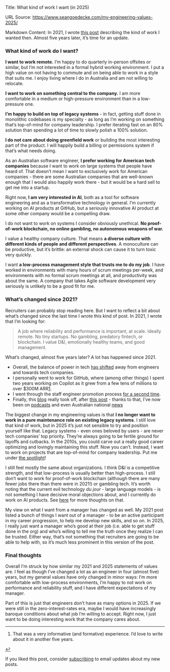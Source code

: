 Title: What kind of work I want (in 2025)

URL Source: https://www.seangoedecke.com/my-engineering-values-2025/

Markdown Content:
In 2021, I wrote [this post](https://www.seangoedecke.com/my-engineering-values) describing the kind of work I wanted then. Almost five years later, it’s time for an update.

### What kind of work do I want?

**I want to work remote.** I’m happy to do quarterly in-person offsites or similar, but I’m not interested in a formal hybrid working environment. I put a high value on not having to commute and on being able to work in a style that suits me. I enjoy living where I do in Australia and am not willing to relocate.

**I want to work on something central to the company.** I am more comfortable in a medium or high-pressure environment than in a low-pressure one.

**I’m happy to build on top of legacy systems** - in fact, getting stuff done in monolithic codebases is my specialty - as long as I’m working on something that’s top-of-mind for company leadership. I prefer iterating fast on an 80% solution than spending a lot of time to slowly polish a 100% solution.

**I do not care about doing greenfield work** or building the most interesting part of the product. I will happily build a billing or permissions system if that’s what needs doing.

As an Australian software engineer, **I prefer working for American tech companies** because I want to work on large systems that people have heard of. That doesn’t mean I want to exclusively work for American companies - there are some Australian companies that are well-known enough that I would also happily work there - but it would be a hard sell to get me into a startup.

Right now, **I am very interested in AI**, both as a tool for software engineering and as a transformative technology in general. I’m currently working on AI products at GitHub, but a seriously innovative AI product at some other company would be a compelling draw.

I do not want to work on systems I consider obviously unethical. **No proof-of-work blockchain, no online gambling, no autonomous weapons of war.**

I value a healthy company culture. That means **a diverse culture with different kinds of people and different perspectives**. A monoculture can be productive, but it’s brittle: an external shock can cause it to turn toxic very quickly.

I want **a low-process management style that trusts me to do my job**. I have worked in environments with many hours of scrum meetings per-week, and environments with no formal scrum meetings at all, and productivity was about the same. A company that takes Agile software development very seriously is unlikely to be a good fit for me.

### What’s changed since 2021?

Recruiters can probably stop reading here. But I want to reflect a bit about what’s changed since the last time I wrote this kind of post. In 2021, I wrote that I’m looking for:

> A job where reliability and performance is important, at scale. Ideally remote. No tiny startups. No gambling, predatory fintech, or blockchain. I value D&I, emotionally healthy teams, and good management.

What’s changed, almost five years later? A lot has happened since 2021.

*   Overall, the balance of power in tech [has shifted](https://www.seangoedecke.com/good-times-are-over) away from engineers and towards tech companies.
*   I personally went to work for GitHub, where (among other things) I spent two years working on Copilot as it grew from a few tens of millions to over $300M ARR[1](https://www.seangoedecke.com/my-engineering-values-2025/#fn-1).
*   I went through the staff engineer promotion process [for a second time](https://www.seangoedecke.com/staff-engineer-promotions).
*   Finally, this [blog](https://www.seangoedecke.com/on-writing) really took off, after [this post](https://www.seangoedecke.com/how-to-ship) - thanks to that, I’ve now been on [podcasts](https://www.youtube.com/watch?v=IekJKQ-AvkM&t=1s&pp=ygUNc2VhbiBnb2VkZWNrZQ%3D%3D) and even Australian national [news](https://www.youtube.com/watch?v=DRyb3jA0ZOM&pp=ygUNc2VhbiBnb2VkZWNrZQ%3D%3D)

The biggest change in my engineering values is that **I no longer want to work in a pure maintenance role on existing legacy systems**. I still love that kind of work, but in 2025 it’s just not sensible to try and position yourself like that. Legacy systems - even ones beloved by users - are never tech companies’ top priority. They’re always going to be fertile ground for layoffs and cutbacks. In the 2010s, you could carve out a really good career optimizing and lovingly maintaining this stuff. Now you can’t. Instead, I want to work on projects that are top-of-mind for company leadership. Put me under [the spotlight](https://www.seangoedecke.com/the-spotlight)!

I still feel mostly the same about organizations. I think D&I is a competitive strength, and that low-process is usually better than high-process. I still don’t want to work for proof-of-work blockchain (although there are many fewer jobs there than there were in 2021!) or gambling tech. It’s worth noting that the current evil technology _du jour_ - large language models - is not something I have decisive moral objections about, and I currently do work on AI products. See [here](https://www.seangoedecke.com/is-ai-wrong) for more thoughts on that.

My view on what I want from a manager has changed as well. My 2021 post listed a bunch of things I want out of a manager - to be an active participant in my career progression, to help me develop new skills, and so on. In 2025, I really just want a manager who’s good at their job (i.e. able to get stuff done in the org) and who’s willing to tell me the truth once they realize I can be trusted. Either way, that’s not something that recruiters are going to be able to help with, so it’s much less prominent in this version of the post.

### Final thoughts

Overall I’m struck by how similar my 2021 and 2025 statements of values are. I feel as though I’ve changed a lot as an engineer in four (almost five) years, but my general values have only changed in minor ways: I’m more comfortable with low-process environments, I’m happy to not work on performance and reliability stuff, and I have different expectations of my manager.

Part of this is just that engineers don’t have as many options in 2025. If we were still in the zero-interest-rates era, maybe I would have increasingly baroque conditions about what job I’m willing to accept. Right now, I just want to be doing interesting work that the company cares about.

* * *

1.   That was a very informative (and formative) experience. I’d love to write about it in another five years.

[↩](https://www.seangoedecke.com/my-engineering-values-2025/#fnref-1)

If you liked this post, consider [subscribing](https://buttondown.com/seangoedecke) to email updates about my new posts.
